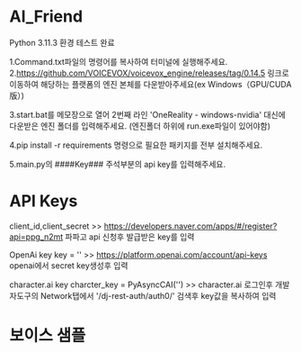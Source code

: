 # AI_Friend
Python 3.11.3 환경 테스트 완료

1.Command.txt파일의 명령어를 복사하여 터미널에 실행해주세요.
2.https://github.com/VOICEVOX/voicevox_engine/releases/tag/0.14.5 링크로 이동하여 해당하는 플랫폼의 엔진 본체를 다운받아주세요(ex Windows（GPU/CUDA版）)

3.start.bat를 메모장으로 열어 2번째 라인 'OneReality - windows-nvidia' 대신에 다운받은 엔진 폴더를 입력해주세요. (엔진폴더 하위에 run.exe파일이 있어야함)

4.pip install -r requirements 명령으로 필요한 패키지를 전부 설치해주세요.

5.main.py의 ####Key### 주석부분의 api key를 입력해주세요.


# API Keys
client_id,client_secret >> https://developers.naver.com/apps/#/register?api=ppg_n2mt 파파고 api 신청후 발급받은 key를 입력

OpenAi key
key = ''   >> https://platform.openai.com/account/api-keys  openai에서 secret key생성후 입력 

character.ai key
charcter_key = PyAsyncCAI('') >> character.ai 로그인후 개발자도구의 Network탭에서 '/dj-rest-auth/auth0/' 검색후 key값을 복사하여 입력


# 보이스 샘플

